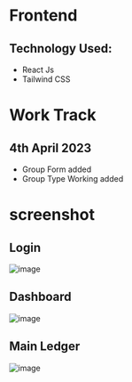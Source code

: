 # Frontend

## Technology Used:
   * React Js
   * Tailwind CSS


# Work Track
  ## 4th April 2023
  * Group Form added
  * Group Type Working added


# screenshot
  ## Login
![image](https://user-images.githubusercontent.com/74055996/230223940-44248cf2-eb2f-4e2a-8588-f252a9ed35fd.png)

## Dashboard

![image](https://user-images.githubusercontent.com/74055996/230224257-27941ec8-5c71-4514-b2d4-baebca6721a7.png)

## Main Ledger

![image](https://user-images.githubusercontent.com/74055996/230224497-57f95d5f-b461-495c-a666-4297969be07c.png)
